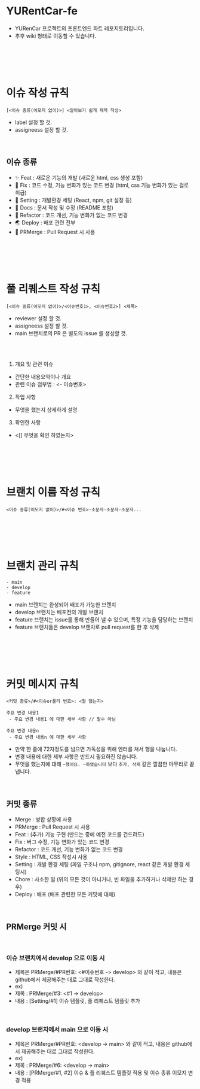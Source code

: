 # YURentCar-fe

- YURenCar 프로젝트의 프론트엔드 파트 레포지토리입니다.
- 추후 wiki 형태로 이동할 수 있습니다.

<br><br><br><br>

# 이슈 작성 규칙

```
[<이슈 종류(이모지 없이)>] <알아보기 쉽게 제목 작성>
```

- label 설정 할 것.
- assigneess 설정 할 것.

<br>

## 이슈 종류

- ✨ Feat : 새로운 기능의 개발 (새로운 html, css 생성 포함)
- 🔧 Fix : 코드 수정, 기능 변화가 있는 코드 변경 (html, css 기능 변화가 있는 걸로 취급)
- 📐 Setting : 개발환경 세팅 (React, npm, git 설정 등)
- 📄 Docs : 문서 작성 및 수정 (README 포함)
- 🔭 Refactor : 코드 개선, 기능 변화가 없는 코드 변경
- 🌏 Deploy : 배포 관련 전부
- 📣 PRMerge : Pull Request 시 사용

<br><br><br><br>

# 풀 리퀘스트 작성 규칙

```
[<이슈 종류(이모지 없이)>/<이슈번호1>, <이슈번호2>] <제목>
```

- reviewer 설정 할 것.
- assigneess 설정 할 것.
- main 브랜치로의 PR 은 별도의 issue 를 생성할 것.

<br><br>

1. 개요 및 관련 이슈

- 간단한 내용요약이나 개요
- 관련 이슈 첨부법 : <- 이슈번호>

2. 작업 사항

- 무엇을 했는지 상세하게 설명

3. 확인한 사항

- <[] 무엇을 확인 하였는지>

<br><br><br><br>

# 브랜치 이름 작성 규칙

```
<이슈 종류(이모지 없이)>/#<이슈 번호>-소문자-소문자-소문자...
```

<br><br><br><br>

# 브랜치 관리 규칙

```
- main
- develop
- feature
```

- main 브랜치는 완성되어 배포가 가능한 브랜치
- develop 브랜치는 배포전의 개발 브랜치
- feature 브랜치는 issue를 통해 만들어 낼 수 있으며, 특정 기능을 담당하는 브랜치
- feature 브랜치들은 develop 브랜치로 pull request를 한 후 삭제

<br><br><br><br>

# 커밋 메시지 규칙

```
<커밋 종류>/#<이슈or풀리 번호>: <뭘 했는지>

주요 변경 내용1
 - 주요 변경 내용1 에 대한 세부 사항 // 필수 아님

주요 변경 내용n
 - 주요 변경 내용n 에 대한 세부 사항
```

- 만약 한 줄에 72자정도를 넘으면 가독성을 위해 엔터를 쳐서 행을 나눕니다.
- 변경 내용에 대한 세부 사항은 반드시 필요하진 않습니다.
- 무엇을 했는지에 대해 `~했어요. ~하였습니다` 보다 `추가, 삭제` 같은 깔끔한 마무리로 끝냅니다.

<br>

## 커밋 종류

- Merge : 병합 상황에 사용
- PRMerge : Pull Request 시 사용
- Feat : (추가) 기능 구현 (만드는 중에 예전 코드를 건드려도)
- Fix : 버그 수정, 기능 변화가 있는 코드 변경
- Refactor : 코드 개선, 기능 변화가 없는 코드 변경
- Style : HTML, CSS 작성시 사용
- Setting : 개발 환경 세팅 (파일 구조나 npm, gitignore, react 같은 개발 환경 세팅시)
- Chore : 사소한 일 (위의 모든 것이 아니거나, 빈 파일을 추가하거나 삭제만 하는 경우)
- Deploy : 배포 (배포 관련한 모든 커밋에 대해)

<br>


## PRMerge 커밋 시

<br>

### 이슈 브랜치에서 develop 으로 이동 시
- 제목은 PRMerge/#PR번호: <#이슈번호 -> develop> 와 같이 적고, 내용은 github에서 제공해주는 대로 그대로 작성한다.
- ex) 
- 제목 : PRMerge/#3: <#1 -> develop>
- 내용 : [Setting/#1] 이슈 템플릿, 풀 리퀘스트 템플릿 추가

<br>

### develop 브랜치에서 main 으로 이동 시
- 제목은 PRMerge/#PR번호: <develop -> main> 와 같이 적고, 내용은 github에서 제공해주는 대로 그대로 작성한다.
- ex) 
- 제목 : PRMerge/#6: <develop -> main>
- 내용 : [PRMerge/#1, #2] 이슈 & 풀 리퀘스트 템플릿 적용 및 이슈 종류 이모지 변경 적용
 
<br><br><br><br>
